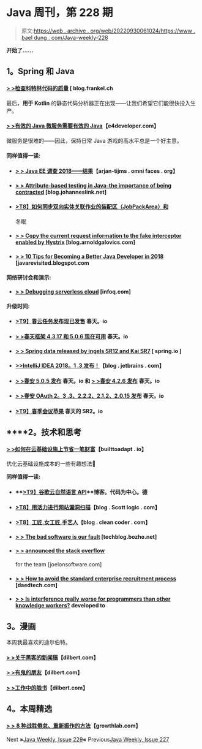 # Java 周刊，第 228 期

> 原文:[https://web . archive . org/web/20220930061024/https://www . bael dung . com/Java-weekly-228](https://web.archive.org/web/20220930061024/https://www.baeldung.com/java-weekly-228)

**开始了……**

## **1。Spring 和 Java**

#### **[> >检查科特林代码的质量](https://web.archive.org/web/20220626084721/https://blog.frankel.ch/check-quality-kotlin-code/)** [ blog.frankel.ch

最后，**用于 Kotlin** 的静态代码分析器正在出现——让我们希望它们能很快投入生产。

#### [**> >有效的 Java 微服务需要有效的 Java**](https://web.archive.org/web/20220626084721/https://www.e4developer.com/2018/05/09/effective-java-microservices-require-effective-java/)【e4developer.com】

微服务是很难的——因此，保持日常 Java 游戏的高水平总是一个好主意。

#### **同样值得一读:**

*   #### [**> > Java EE 调查 2018——结果**](https://web.archive.org/web/20220626084721/https://arjan-tijms.omnifaces.org/2018/05/java-ee-survey-2018-results.html)【arjan-tijms . omni faces . org】

*   #### [**> > Attribute-based testing in Java-the importance of being contracted**](https://web.archive.org/web/20220626084721/http://blog.johanneslink.net/2018/04/20/the-importance-of-being-shrunk/) [blog.johanneslink.net]

*   #### [**>T8】如何同步双向实体关联作业的装配区（JobPackArea）和**](https://web.archive.org/web/20220626084721/https://vladmihalcea.com/jpa-hibernate-synchronize-bidirectional-entity-associations/)

    冬眠
*   #### [**> > Copy the current request information to the fake interceptor enabled by Hystrix**](https://web.archive.org/web/20220626084721/http://blog.arnoldgalovics.com/2018/05/07/copying-current-request-information-into-feign-interceptor-with-hystrix-enabled/) [blog.arnoldgalovics.com]

*   #### [**> > 10 Tips for Becoming a Better Java Developer in 2018**](https://web.archive.org/web/20220626084721/https://javarevisited.blogspot.com/2018/05/10-tips-to-become-better-java-developer.html) [javarevisited.blogspot.com

**网络研讨会和演示:**

*   #### [**> > Debugging serverless cloud**](https://web.archive.org/web/20220626084721/https://www.infoq.com/presentations/debugging-serverless-cloud-azure) [infoq.com]

**升级时间:**

*   #### [**>T9】春云任务发布现已发售**](https://web.archive.org/web/20220626084721/https://spring.io/blog/2018/05/07/spring-cloud-task-2-0-0-release-is-now-available) 春天。io

*   #### [**> >春天框架 4.3.17 和 5.0.6 现在可用**](https://web.archive.org/web/20220626084721/https://spring.io/blog/2018/05/08/spring-framework-4-3-17-and-5-0-6-available-now) 春天。io

*   #### [**> > Spring data released by ingels SR12 and Kai SR7**](https://web.archive.org/web/20220626084721/https://spring.io/blog/2018/05/08/spring-data-ingalls-sr12-and-kay-sr7-released) [ spring.io ]

*   #### [**>>IntelliJ IDEA 2018。1 .3 发布！**](https://web.archive.org/web/20220626084721/https://blog.jetbrains.com/idea/2018/05/intellij-idea-2018-1-3-is-released/)【blog . jetbrains . com】

*   #### [**> >春安 5.0.5 发布**](https://web.archive.org/web/20220626084721/https://spring.io/blog/2018/05/08/spring-security-5-0-5-released) 春天。io 和 [**> >春安 4.2.6 发布**](https://web.archive.org/web/20220626084721/https://spring.io/blog/2018/05/08/spring-security-4-2-6-released) 春天。io

*   #### [**> >春安 OAuth 2。3 .3、2.2.2、2.1.2、2.0.15 发布**](https://web.archive.org/web/20220626084721/https://spring.io/blog/2018/05/08/spring-security-oauth-2-3-3-2-2-2-2-1-2-2-0-15-released) 春天。io

*   #### [**>T9】春季会议苹果**](https://web.archive.org/web/20220626084721/https://spring.io/blog/2018/05/08/spring-session-apple-sr2) 春天的 SR2。io

## ****2。**技术和思考**

#### [**> >如何在云基础设施上节省一笔财富**](https://web.archive.org/web/20220626084721/https://builttoadapt.io/how-to-save-a-fortune-on-cloud-infrastructure-5ff418c7658c)【builttoadapt . io】

优化云基础设施成本的一些有趣想法🙂

**同样值得一读:**

*   #### **[>T9】谷歌云自然语言 API](https://web.archive.org/web/20220626084721/https://blog.codecentric.de/en/2018/05/google-cloud-natural-language-api/)**博客。代码为中心。德

*   #### [**>T8】用活力进行网站漏洞扫描**](https://web.archive.org/web/20220626084721/http://blog.scottlogic.com/2018/05/04/website-vulnerability-scanning-with-zap.html)【blog . Scott logic . com】

*   #### [**>T8】工匠,女工匠,手艺人**](https://web.archive.org/web/20220626084721/http://blog.cleancoder.com/uncle-bob/2018/05/02/Craftsman-Craftswoman-Craftsperson.html)【blog . clean coder . com】

*   #### [**> > The bad software is our fault**](https://web.archive.org/web/20220626084721/https://techblog.bozho.net/bad-software-is-our-fault/) [techblog.bozho.net]

*   #### **[> > announced the stack overflow](https://web.archive.org/web/20220626084721/https://www.joelonsoftware.com/2018/05/03/announcing-stack-overflow-for-teams/)**

    for the team [joelonsoftware.com]
*   #### [**> > How to avoid the standard enterprise recruitment process**](https://web.archive.org/web/20220626084721/https://daedtech.com/avoid-hiring-process/) [daedtech.com]

*   #### [**> > Is interference really worse for programmers than other knowledge workers?**](https://web.archive.org/web/20220626084721/https://dev.to/_bigblind/are-interruptions-really-worse-for-programmers-than-for-other-knowledge-workers-2ij9) developed to

## **3。漫画**

本周我最喜欢的迪尔伯特。

#### **[> >关于黑客的新闻稿](https://web.archive.org/web/20220626084721/http://dilbert.com/strip/2018-05-08)**【dilbert.com】

#### **[> >有鬼的朋友](https://web.archive.org/web/20220626084721/http://dilbert.com/strip/2011-04-11)**【dilbert.com】

#### **[> >工作中的脸书](https://web.archive.org/web/20220626084721/http://dilbert.com/strip/2013-12-05)**【dilbert.com】

## **4。本周精选**

#### **[> > 8 种战胜倦怠、重新振作的方法](https://web.archive.org/web/20220626084721/https://growthlab.com/8-ways-beat-burnout-reenergize/)**【growthlab.com】

Next **»**[Java Weekly, Issue 229](/web/20220626084721/https://www.baeldung.com/java-weekly-229)**«** Previous[Java Weekly, Issue 227](/web/20220626084721/https://www.baeldung.com/java-weekly-227)